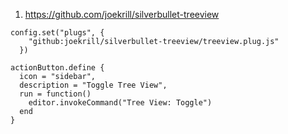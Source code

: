 
1. https://github.com/joekrill/silverbullet-treeview

```space-lua
config.set("plugs", {
    "github:joekrill/silverbullet-treeview/treeview.plug.js"
  })

actionButton.define {
  icon = "sidebar",
  description = "Toggle Tree View",
  run = function()
    editor.invokeCommand("Tree View: Toggle")
  end
}
```